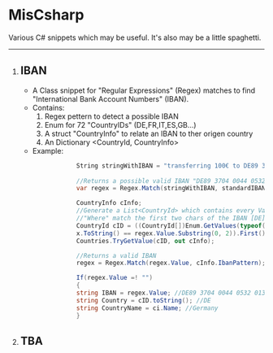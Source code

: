 # MisCsharp
Various C# snippets which may be useful. It's also may be a little spaghetti.
___

1. ## IBAN
    - A Class snippet for "Regular Expressions" (Regex) matches to find "International Bank Account Numbers" (IBAN).
    - Contains: 
        1. Regex pettern to detect a possible IBAN
        2. Enum for 72 "CountryIDs" (DE,FR,IT,ES,GB...)
        3. A struct "CountryInfo" to relate an IBAN to ther origen country
        4. An Dictionary <CountryId, CountryInfo>
     - Example: 
        ```cs
                    String stringWithIBAN = "transferring 100€ to DE89 3704 0044 0532 0130 00 12:00 01-01-2020";
                    
                    //Returns a possible valid IBAN "DE89 3704 0044 0532 0130 00 12" " 12" is too much.
                    var regex = Regex.Match(stringWithIBAN, standardIBANpattern);

                    CountryInfo cInfo;
                    //Generate a List<CountryId> which contains every Values of this enum and return the one 
                    //"Where" match the first two chars of the IBAN [DE]
                    CountryId cID = ((CountryId[])Enum.GetValues(typeof(CountryId))).ToList().Where(x => 
                    x.ToString() == regex.Value.Substring(0, 2)).First(); //Spaghetti
                    Countries.TryGetValue(cID, out cInfo);

                    //Returns a valid IBAN
                    regex = Regex.Match(regex.Value, cInfo.IbanPattern); 

                    If(regex.Value =! "")
                    {
                    string IBAN = regex.Value; //DE89 3704 0044 0532 0130 00
                    string Country = cID.toString(); //DE
                    string CountryName = ci.Name; //Germany
                    }
2. ## TBA
